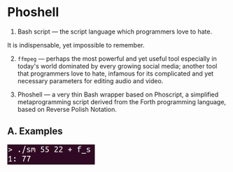 # Phoshell

1. Bash script &mdash; the script language which programmers love to hate.

It is indispensable, yet impossible to remember.

2. `ffmpeg` &mdash; perhaps the most powerful and yet useful tool especially in today's world dominated by every growing social media; another tool that programmers love to hate, infamous for its complicated and yet necessary parameters for editing audio and video.

3. Phoshell &mdash; a very thin Bash wrapper based on Phoscript, a simplified metaprogramming script derived from the Forth programming language, based on Reverse Polish Notation.

## A. Examples

<img src="https://github.com/udexon/Phoshell/blob/master/Phoshell/img/add_55_22.png" width=200>

